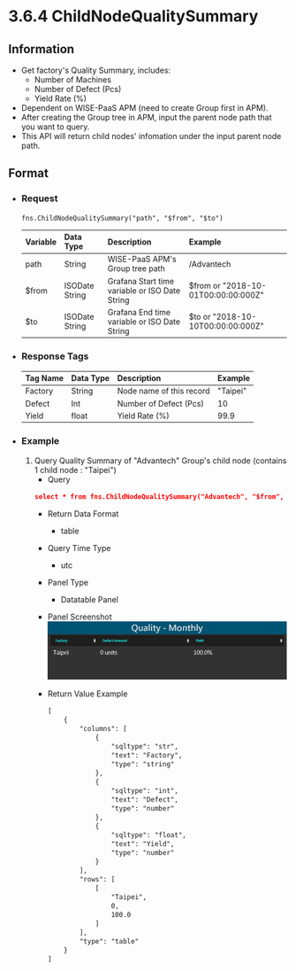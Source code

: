 # 3.6.4 ChildNodeQualitySummary

## Information
* Get factory's Quality Summary, includes:
    * Number of Machines
    * Number of Defect (Pcs)
    * Yield Rate (%)
* Dependent on WISE-PaaS APM (need to create Group first in APM).
* After creating the Group tree in APM, input the parent node path that you want to query.
* This API will return child nodes' infomation under the input parent node path.

## Format

* ### Request

  ```
  fns.ChildNodeQualitySummary("path", "$from", "$to")
  ```

  | Variable | Data Type | Description | Example |
  | :--- | :--- | :--- | :---|
  | path | String | WISE-PaaS APM's Group tree path | /Advantech |
  | $from | ISODate String | Grafana Start time variable or ISO Date String | $from or "2018-10-01T00:00:00:000Z" |
  | $to | ISODate String | Grafana End time variable or ISO Date String | $to or "2018-10-10T00:00:00:000Z" |

* ### Response Tags

  | Tag Name | Data Type | Description | Example |
  | :--- | :--- | :--- | :--- |
  | Factory | String | Node name of this record | "Taipei" |
  | Defect | Int | Number of Defect (Pcs) | 10 |
  | Yield | float | Yield Rate (%) | 99.9 |

  
* ### Example
    1. Query Quality Summary of "Advantech" Group's child node (contains 1 child node : "Taipei")
        - Query   
        ``` json 
        select * from fns.ChildNodeQualitySummary("Advantech", "$from", "$to")
        ```
        - Return Data Format   
            * table
        - Query Time Type   
            * utc
        - Panel Type   
            * Datatable Panel
        - Panel Screenshot      
            ![](/images/3.6.4-ChildNodeQualitySummary.jpg)

        - Return Value Example    
            ```
            [
                {
                    "columns": [
                        {
                            "sqltype": "str", 
                            "text": "Factory", 
                            "type": "string"
                        }, 
                        {
                            "sqltype": "int", 
                            "text": "Defect", 
                            "type": "number"
                        }, 
                        {
                            "sqltype": "float", 
                            "text": "Yield", 
                            "type": "number"
                        }
                    ], 
                    "rows": [
                        [
                            "Taipei", 
                            0, 
                            100.0
                        ]
                    ], 
                    "type": "table"
                }
            ]

            ```
